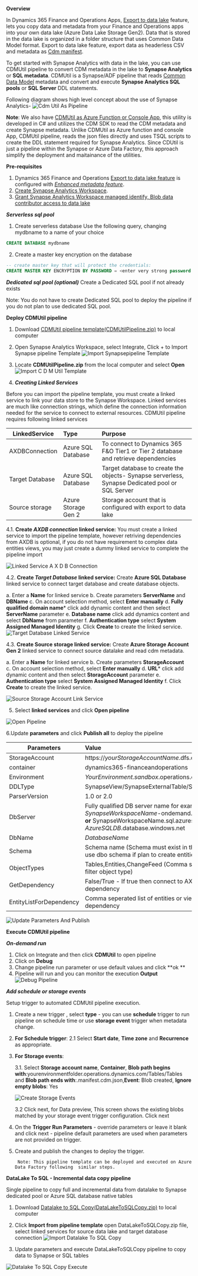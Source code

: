 
**Overview**

In Dynamics 365 Finance and Operations Apps, [Export to data lake](https://docs.microsoft.com/en-us/dynamics365/fin-ops-core/dev-itpro/data-entities/finance-data-azure-data-lake) feature, lets you copy data and metadata from your Finance and Operations apps into your own data lake (Azure Data Lake Storage Gen2). 
Data that is stored in the data lake is organized in a folder structure that uses Common Data Model format. 
Export to data lake feature, export data as headerless CSV and metadata as [Cdm manifest](https://docs.microsoft.com/en-us/common-data-model/cdm-manifest).  

To get started with Synapse Analytics with data in the lake, you can use CDMUtil pipeline to convert CDM metadata in the lake to **Synapse Analytics** or **SQL metadata**. 
CDMUtil is a Synapse/ADF pipeline that reads [Common Data Model](https://docs.microsoft.com/en-us/common-data-model/) metadata and convert and execute  **Synapse Analytics SQL pools** or **SQL Server** DDL statements. 

Following diagram shows high level concept about the use of Synapse Analytics- 
![Cdm Util As Pipeline](CdmUtilAsPipeline.png)


**Note**: We also have [CDMUtil as Azure Function or Console App](readme.md), this utility is developed in C# and utilizes the CDM SDK to read the CDM metadata and create Synapse metadata. 
Unlike CDMUtil as Azure function and console App, CDMUtil pipeline, reads the json files directly and uses TSQL scripts to create the DDL statement required for Synapse Analytics.
Since CDUtil is just a pipeline within the Synapse or Azure Data Factory, this approach simplify the deployment and maitainance of the utilities.

             

**Pre-requisites**
1. Dynamics 365 Finance and Operations [Export to data lake feature](https://docs.microsoft.com/en-us/dynamics365/fin-ops-core/dev-itpro/data-entities/configure-export-data-lake) is configured with [*Enhanced metadata feature*](https://docs.microsoft.com/en-us/dynamics365/fin-ops-core/dev-itpro/data-entities/azure-data-lake-enhanced-metadata#enhanced-metadata-preview).
2. [Create Synapse Analytics Workspace](https://docs.microsoft.com/en-us/azure/synapse-analytics/quickstart-create-workspace). 
3. [Grant Synapse Analytics Workspace managed identify, Blob data contributor access to data lake](https://docs.microsoft.com/en-us/azure/synapse-analytics/security/how-to-grant-workspace-managed-identity-permissions#grant-permissions-to-managed-identity-after-workspace-creation)

***Serverless sql pool*** 
1. Create serverless database 
Use the following query, changing mydbname to a name of your choice
```SQL
CREATE DATABASE mydbname
```
2. Create a master key encryption on the database 
```SQL
-- create master key that will protect the credentials:
CREATE MASTER KEY ENCRYPTION BY PASSWORD = <enter very strong password here>
```
***Dedicated sql pool (optional)*** 
Create a Dedicated SQL pool if not already exists

Note: You do not have to create Dedicated SQL pool to deploy the pipeline if you do not plan to use dedicated SQL pool.

**Deploy CDMUtil pipeline**

1. Download [CDMUtil pipeline template(CDMUtilPipeline.zip)](/Analytics/CDMUtilSolution/CDMUtilPipeline.zip) to local computer    
2. Open Synapse Analytics Workspace, select Integrate, Click + to Import Synapse pipeline Template ![Import Synapsepipeline Template](importsynapsepipelinetemplate.png)
3. Locate **CDMUtilPipeline.zip** from the local computer and select **Open**
![Import C D M Util Template](ImportCDMUtilTemplate.png)

4. ***Creating Linked Services***

Before you can import the pipeline template, you must create a linked service to link your data store to the Synapse Workspace. 
Linked services are much like connection strings, which define the connection information needed for the service to connect to external resources.
CDMUtil pipeline requires following linked services 

|LinkedService       | Type        |Purpose                                  |
|--------------------|:------------|:----------------------------------------|
|AXDBConnection      |Azure SQL Database |To connect to Dynamics 365 F&O Tier1 or Tier 2 database and retrieve dependencies |
|Target Database     |Azure SQL Database |Target database to create the objects- Synapse serverless, Synapse Dedicated pool or SQL Server|
|Source storage      |Azure Storage Gen 2|Storage account that is configured with export to data lake|

4.1. **Create *AXDB connection* linked service:** You must create a linked service to import the pipeline template, however retriving dependencies from AXDB is optional, if you do not have requirement to complex data entities views, you may just create a dummy linked service to complete the pipeline import

  ![Linked Service A X D B Connection](LinkedService_AXDBConnection.png)

4.2. **Create *Target Database* linked service:** Create **Azure SQL Database** linked service to connect target database and create database objects. 

a. Enter a **Name** for linked service
b. Create parameters **ServerName** and **DBName** 
c. On account selection method, select **Enter manually** 
d. **Fully qualified domain name*** click add dynamic content and then select **ServerName** parameter
e. **Database name** click add dynamics content and select **DbName** from parameter
f. **Authentication type** select **System Assigned Managed Identity**
g. Click **Create** to create the linked service. 
![Target Database Linked Service](Target_Database_LinkedService.png)

4.3. **Create **Source storage** linked service:** Create **Azure Storage Account Gen 2** linked service to connect source datalake and read cdm metadata.

a. Enter a **Name** for linked service
b. Create parameters **StorageAccount**  
c. On account selection method, select **Enter manually** 
d. **URL*** click add dynamic content and then select **StorageAccount** parameter
e. **Authentication type** select **System Assigned Managed Identity**
f. Click **Create** to create the linked service.

![Source Storage Account Link Service](Source_StorageAccount_LinkService.png)

5. Select **linked services** and click **Open pipeline**

![Open Pipeline](OpenPipeline.png)


6.Update **parameters** and click **Publish all** to deploy the pipeline 

|Parameters                  |Value                                                                 |
|----------------------------|:---------------------------------------------------------            |
|StorageAccount              |https://*yourStorageAccountName*.dfs.core.windows.net/    |
|container                   |dynamics365-financeandoperations                          |
|Environment                 |*YourEnvironment.sandbox*.operations.dynamics.com       |
|DDLType                     |SynapseView/SynapseExternalTable/SynapseTable/SQLTable    |
|ParserVersion               |1.0 or 2.0                                                |
|DbServer                    |Fully qualified DB server name for example - *SynapseWorkspaceName*-ondemand.sql.azuresynapse.net **or** SynapseWorkspaceName.sql.azuresynapse.net **or** *AzureSQLDB*.database.windows.net|
|DbName                      |*DatabaseName*                       |
|Schema                      |Schema name (Schema must exist in the database, you must use dbo schema if plan to create entities as views)|
|ObjectTypes                 |Tables,Entities,ChangeFeed (Comma seperated values to filter object type)       |
|GetDependency               |False/True - If true then connect to AXDB retrieve dependency |
|EntityListForDependency     |Comma seperated list of entities or views to retrieve dependency|

   
![Update Parameters And Publish](UpdateParametersAndPublish.png)

**Execute CDMUtil pipeline** 

***On-demand run***

1. Click on Integrate and then click **CDMUtil** to open pipeline
2. Click on **Debug**
3. Change pipeline run parameter or use default values and click **ok **
4. Pipeline will run and you can monitor the execution **Output**    
![Debug Pipeline](DebugPipeline.png)

***Add schedule or storage events***

Setup trigger to automated CDMUtil pipeline execution. 

1. Create a new trigger , select **type** - you can use **schedule** trigger to run pipeline on schedule time or use **storage event** trigger when metadata change.

2. **For Schedule trigger**: 
    2.1 Select **Start date**, **Time zone** and **Recurrence** as appropriate.

3. **For Storage events**:

    3.1. Select **Storage account name**,  **Container**, **Blob path begins with**:yourenvironmentfolder.operations.dynamics.com/Tables/Tables and **Blob path ends with**:.manifest.cdm.json,**Event**: Blob created, **Ignore empty blobs**: Yes 

    ![Create Storage Events](CreateStorageEvents.png)

   3.2 Click next, for Data preview, This screen shows the existing blobs matched by your storage event trigger configuration. Click next

4. On the **Trigger Run Parameters** - override parameters or leave it blank and click next - pipeline default parameters are used when parameters are not provided on trigger. 
5. Create and publish the changes to deploy the trigger. 

        Note: This pipeline template can be deployed and executed on Azure Data Factory following  similar steps.

**DataLake To SQL - Incremental data copy pipeline**

Single pipeline to copy full and incremental data from datalake to Synapse dedicated pool or Azure SQL database native tables 

1. Download [Datalake to SQL Copy(DataLakeToSQLCopy.zip)](/Analytics/CDMUtilSolution/DataLakeToSQLCopy.zip) to local computer   
2. Click **Import from pipeline template** open DataLakeToSQLCopy.zip file, select linked services for source data lake and target database connection 
![Import Datalake To SQL Copy](ImportDatalakeToSQLCopy.png)

3. Update parameters and execute DataLakeToSQLCopy pipeline to copy data to Synapse or SQL tables 

![Datalake To SQL Copy Execute](DatalakeToSQLCopy_Execute.png)